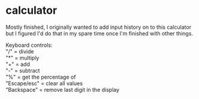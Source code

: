 # calculator

Mostly finished, I originally wanted to add input history on to this calculator but I figured I'd do that in my spare time once I'm finished with other things.

Keyboard controls: <br />
"/" = divide <br />
"*" = multiply <br />
"+" = add <br />
"-" = subtract <br />
"%" = get the percentage of <br />
"Escape/esc" = clear all values <br />
"Backspace" = remove last digit in the display <br />
